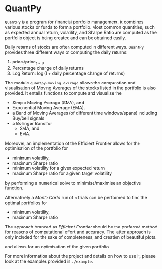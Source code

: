 # QuantPy
`QuantPy` is a program for financial portfolio management. It combines various stocks or funds to form a portfolio. Most common quantities, such as expected annual return, volatility, and Sharpe Ratio are computed as the portfolio object is being created and can be obtained easily.

Daily returns of stocks are often computed in different ways. `QuantPy` provides three different ways of computing the daily returns:
1. $\text{price}_{t} / \text{price}_{t=0}$
2. Percentage change of daily returns
3. Log Return: $\log(1 + \text{daily percentage change of returns})$

The module `quantpy.moving_average` allows the computation and visualisation of Moving Averages of the stocks listed in the portfolio is also provided. It entails functions to compute and visualise the
 - Simple Moving Average (SMA), and
 - Exponential Moving Average (EMA).
 - a Band of Moving Averages (of different time windows/spans) including Buy/Sell signals
 - a Bollinger Band for
   - SMA, and
   - EMA.

Moreover, an implementation of the Efficient Frontier allows for the optimisation of the portfolio for
 - minimum volatility,
 - maximum Sharpe ratio
 - minimum volatility for a given expected return
 - maximum Sharpe ratio for a given target volatility

by performing a numerical solve  to minimise/maximise an objective function.

Alternatively a *Monte Carlo* run of `n` trials can be performed to find the optimal portfolios for
 - minimum volatility,
 - maximum Sharpe ratio

The approach branded as *Efficient Frontier* should be the preferred method for reasons of computational effort and accuracy. The latter approach is only included for the sake of completeness, and creation of beautiful plots.


and  allows for an optimisation of the given portfolio.

For more information about the project and details on how to use it, please
look at the examples provided in `./example`.
